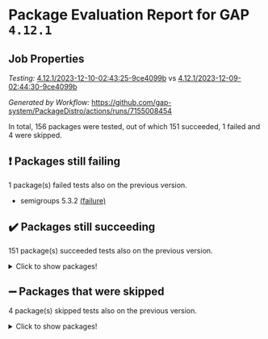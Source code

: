 # Package Evaluation Report for GAP `4.12.1`

## Job Properties

*Testing:* [4.12.1/2023-12-10-02:43:25-9ce4099b](https://github.com/gap-system/PackageDistro/blob/data/reports/4.12.1/2023-12-10-02:43:25-9ce4099b) vs [4.12.1/2023-12-09-02:44:30-9ce4099b](https://github.com/gap-system/PackageDistro/blob/data/reports/4.12.1/2023-12-09-02:44:30-9ce4099b)

*Generated by Workflow:* https://github.com/gap-system/PackageDistro/actions/runs/7155008454

In total, 156 packages were tested, out of which 151 succeeded, 1 failed and 4 were skipped.

## :exclamation: Packages still failing

1 package(s) failed tests also on the previous version.
- semigroups 5.3.2 [(failure)](https://github.com/gap-system/PackageDistro/actions/runs/7155008454/job/19483339070)

## :heavy_check_mark: Packages still succeeding

151 package(s) succeeded tests also on the previous version.
<details><summary>Click to show packages!</summary>

- 4ti2interface 2023.02-04 [(success)](https://github.com/gap-system/PackageDistro/actions/runs/7155008454/job/19483327882)
- ace 5.6.2 [(success)](https://github.com/gap-system/PackageDistro/actions/runs/7155008454/job/19483327984)
- aclib 1.3.2 [(success)](https://github.com/gap-system/PackageDistro/actions/runs/7155008454/job/19483328067)
- agt 0.3.1 [(success)](https://github.com/gap-system/PackageDistro/actions/runs/7155008454/job/19483328156)
- alnuth 3.2.1 [(success)](https://github.com/gap-system/PackageDistro/actions/runs/7155008454/job/19483328257)
- anupq 3.3.0 [(success)](https://github.com/gap-system/PackageDistro/actions/runs/7155008454/job/19483328352)
- atlasrep 2.1.7 [(success)](https://github.com/gap-system/PackageDistro/actions/runs/7155008454/job/19483328431)
- autodoc 2023.06.19 [(success)](https://github.com/gap-system/PackageDistro/actions/runs/7155008454/job/19483329234)
- automata 1.15 [(success)](https://github.com/gap-system/PackageDistro/actions/runs/7155008454/job/19483329388)
- automgrp 1.3.2 [(success)](https://github.com/gap-system/PackageDistro/actions/runs/7155008454/job/19483329499)
- autpgrp 1.11 [(success)](https://github.com/gap-system/PackageDistro/actions/runs/7155008454/job/19483329797)
- cap 2023.12-06 [(success)](https://github.com/gap-system/PackageDistro/actions/runs/7155008454/job/19483330190)
- caratinterface 2.3.5 [(success)](https://github.com/gap-system/PackageDistro/actions/runs/7155008454/job/19483330342)
- cddinterface 2022.11.01 [(success)](https://github.com/gap-system/PackageDistro/actions/runs/7155008454/job/19483330402)
- circle 1.6.6 [(success)](https://github.com/gap-system/PackageDistro/actions/runs/7155008454/job/19483330465)
- classicpres 1.22 [(success)](https://github.com/gap-system/PackageDistro/actions/runs/7155008454/job/19483330543)
- cohomolo 1.6.11 [(success)](https://github.com/gap-system/PackageDistro/actions/runs/7155008454/job/19483330615)
- congruence 1.2.5 [(success)](https://github.com/gap-system/PackageDistro/actions/runs/7155008454/job/19483330680)
- corelg 1.56 [(success)](https://github.com/gap-system/PackageDistro/actions/runs/7155008454/job/19483330751)
- crime 1.6 [(success)](https://github.com/gap-system/PackageDistro/actions/runs/7155008454/job/19483330828)
- crisp 1.4.6 [(success)](https://github.com/gap-system/PackageDistro/actions/runs/7155008454/job/19483330899)
- crypting 0.10.4 [(success)](https://github.com/gap-system/PackageDistro/actions/runs/7155008454/job/19483330956)
- cryst 4.1.26 [(success)](https://github.com/gap-system/PackageDistro/actions/runs/7155008454/job/19483331041)
- crystcat 1.1.10 [(success)](https://github.com/gap-system/PackageDistro/actions/runs/7155008454/job/19483331111)
- ctbllib 1.3.6 [(success)](https://github.com/gap-system/PackageDistro/actions/runs/7155008454/job/19483331164)
- cubefree 1.19 [(success)](https://github.com/gap-system/PackageDistro/actions/runs/7155008454/job/19483331221)
- curlinterface 2.3.2 [(success)](https://github.com/gap-system/PackageDistro/actions/runs/7155008454/job/19483331304)
- cvec 2.8.1 [(success)](https://github.com/gap-system/PackageDistro/actions/runs/7155008454/job/19483331368)
- datastructures 0.3.0 [(success)](https://github.com/gap-system/PackageDistro/actions/runs/7155008454/job/19483331437)
- deepthought 1.0.6 [(success)](https://github.com/gap-system/PackageDistro/actions/runs/7155008454/job/19483331509)
- design 1.8 [(success)](https://github.com/gap-system/PackageDistro/actions/runs/7155008454/job/19483331585)
- difsets 2.3.1 [(success)](https://github.com/gap-system/PackageDistro/actions/runs/7155008454/job/19483331639)
- digraphs 1.6.3 [(success)](https://github.com/gap-system/PackageDistro/actions/runs/7155008454/job/19483331708)
- edim 1.3.7 [(success)](https://github.com/gap-system/PackageDistro/actions/runs/7155008454/job/19483331776)
- example 4.3.4 [(success)](https://github.com/gap-system/PackageDistro/actions/runs/7155008454/job/19483331853)
- examplesforhomalg 2023.10-01 [(success)](https://github.com/gap-system/PackageDistro/actions/runs/7155008454/job/19483331932)
- factint 1.6.3 [(success)](https://github.com/gap-system/PackageDistro/actions/runs/7155008454/job/19483331997)
- ferret 1.0.9 [(success)](https://github.com/gap-system/PackageDistro/actions/runs/7155008454/job/19483332067)
- fga 1.5.0 [(success)](https://github.com/gap-system/PackageDistro/actions/runs/7155008454/job/19483332142)
- fining 1.5.6 [(success)](https://github.com/gap-system/PackageDistro/actions/runs/7155008454/job/19483332214)
- float 1.0.3 [(success)](https://github.com/gap-system/PackageDistro/actions/runs/7155008454/job/19483332299)
- format 1.4.3 [(success)](https://github.com/gap-system/PackageDistro/actions/runs/7155008454/job/19483332362)
- forms 1.2.9 [(success)](https://github.com/gap-system/PackageDistro/actions/runs/7155008454/job/19483332430)
- fplsa 1.2.6 [(success)](https://github.com/gap-system/PackageDistro/actions/runs/7155008454/job/19483332503)
- fr 2.4.12 [(success)](https://github.com/gap-system/PackageDistro/actions/runs/7155008454/job/19483332581)
- francy 2.0.3 [(success)](https://github.com/gap-system/PackageDistro/actions/runs/7155008454/job/19483332653)
- fwtree 1.3 [(success)](https://github.com/gap-system/PackageDistro/actions/runs/7155008454/job/19483332762)
- gapdoc 1.6.6 [(success)](https://github.com/gap-system/PackageDistro/actions/runs/7155008454/job/19483332856)
- gauss 2023.02-04 [(success)](https://github.com/gap-system/PackageDistro/actions/runs/7155008454/job/19483332938)
- gaussforhomalg 2023.11-01 [(success)](https://github.com/gap-system/PackageDistro/actions/runs/7155008454/job/19483333011)
- gbnp 1.0.5 [(success)](https://github.com/gap-system/PackageDistro/actions/runs/7155008454/job/19483333092)
- generalizedmorphismsforcap 2023.08-02 [(success)](https://github.com/gap-system/PackageDistro/actions/runs/7155008454/job/19483333165)
- genss 1.6.8 [(success)](https://github.com/gap-system/PackageDistro/actions/runs/7155008454/job/19483333257)
- gradedmodules 2023.09-01 [(success)](https://github.com/gap-system/PackageDistro/actions/runs/7155008454/job/19483333342)
- gradedringforhomalg 2023.08-01 [(success)](https://github.com/gap-system/PackageDistro/actions/runs/7155008454/job/19483333431)
- grape 4.9.0 [(success)](https://github.com/gap-system/PackageDistro/actions/runs/7155008454/job/19483333523)
- groupoids 1.73 [(success)](https://github.com/gap-system/PackageDistro/actions/runs/7155008454/job/19483333619)
- grpconst 2.6.4 [(success)](https://github.com/gap-system/PackageDistro/actions/runs/7155008454/job/19483333706)
- guarana 0.96.3 [(success)](https://github.com/gap-system/PackageDistro/actions/runs/7155008454/job/19483333822)
- guava 3.18 [(success)](https://github.com/gap-system/PackageDistro/actions/runs/7155008454/job/19483333908)
- hap 1.60 [(success)](https://github.com/gap-system/PackageDistro/actions/runs/7155008454/job/19483334006)
- hapcryst 0.1.15 [(success)](https://github.com/gap-system/PackageDistro/actions/runs/7155008454/job/19483334100)
- hecke 1.5.3 [(success)](https://github.com/gap-system/PackageDistro/actions/runs/7155008454/job/19483334190)
- help 3.5 [(success)](https://github.com/gap-system/PackageDistro/actions/runs/7155008454/job/19483334283)
- homalg 2023.10-01 [(success)](https://github.com/gap-system/PackageDistro/actions/runs/7155008454/job/19483334373)
- homalgtocas 2023.11-01 [(success)](https://github.com/gap-system/PackageDistro/actions/runs/7155008454/job/19483334461)
- idrel 2.45 [(success)](https://github.com/gap-system/PackageDistro/actions/runs/7155008454/job/19483334539)
- images 1.3.1 [(success)](https://github.com/gap-system/PackageDistro/actions/runs/7155008454/job/19483334631)
- intpic 0.3.0 [(success)](https://github.com/gap-system/PackageDistro/actions/runs/7155008454/job/19483334719)
- io 4.8.2 [(success)](https://github.com/gap-system/PackageDistro/actions/runs/7155008454/job/19483334803)
- io_forhomalg 2023.02-04 [(success)](https://github.com/gap-system/PackageDistro/actions/runs/7155008454/job/19483334904)
- irredsol 1.4.4 [(success)](https://github.com/gap-system/PackageDistro/actions/runs/7155008454/job/19483334991)
- json 2.1.1 [(success)](https://github.com/gap-system/PackageDistro/actions/runs/7155008454/job/19483335097)
- jupyterkernel 1.5.0 [(success)](https://github.com/gap-system/PackageDistro/actions/runs/7155008454/job/19483335177)
- jupyterviz 1.5.6 [(success)](https://github.com/gap-system/PackageDistro/actions/runs/7155008454/job/19483335270)
- kan 1.36 [(success)](https://github.com/gap-system/PackageDistro/actions/runs/7155008454/job/19483335356)
- kbmag 1.5.11 [(success)](https://github.com/gap-system/PackageDistro/actions/runs/7155008454/job/19483335442)
- laguna 3.9.6 [(success)](https://github.com/gap-system/PackageDistro/actions/runs/7155008454/job/19483335526)
- liealgdb 2.2.1 [(success)](https://github.com/gap-system/PackageDistro/actions/runs/7155008454/job/19483335606)
- liepring 2.8 [(success)](https://github.com/gap-system/PackageDistro/actions/runs/7155008454/job/19483335701)
- liering 2.4.2 [(success)](https://github.com/gap-system/PackageDistro/actions/runs/7155008454/job/19483335794)
- linearalgebraforcap 2023.12-01 [(success)](https://github.com/gap-system/PackageDistro/actions/runs/7155008454/job/19483335887)
- localizeringforhomalg 2023.10-01 [(success)](https://github.com/gap-system/PackageDistro/actions/runs/7155008454/job/19483335990)
- loops 3.4.3 [(success)](https://github.com/gap-system/PackageDistro/actions/runs/7155008454/job/19483336080)
- lpres 1.0.3 [(success)](https://github.com/gap-system/PackageDistro/actions/runs/7155008454/job/19483336169)
- majoranaalgebras 1.5.1 [(success)](https://github.com/gap-system/PackageDistro/actions/runs/7155008454/job/19483336238)
- mapclass 1.4.6 [(success)](https://github.com/gap-system/PackageDistro/actions/runs/7155008454/job/19483336319)
- matgrp 0.70 [(success)](https://github.com/gap-system/PackageDistro/actions/runs/7155008454/job/19483336389)
- matricesforhomalg 2023.11-02 [(success)](https://github.com/gap-system/PackageDistro/actions/runs/7155008454/job/19483336486)
- modisom 2.5.4 [(success)](https://github.com/gap-system/PackageDistro/actions/runs/7155008454/job/19483336551)
- modulepresentationsforcap 2023.10-01 [(success)](https://github.com/gap-system/PackageDistro/actions/runs/7155008454/job/19483336612)
- modules 2023.10-01 [(success)](https://github.com/gap-system/PackageDistro/actions/runs/7155008454/job/19483336680)
- monoidalcategories 2023.11-02 [(success)](https://github.com/gap-system/PackageDistro/actions/runs/7155008454/job/19483336739)
- nconvex 2022.09-01 [(success)](https://github.com/gap-system/PackageDistro/actions/runs/7155008454/job/19483336803)
- nilmat 1.4.2 [(success)](https://github.com/gap-system/PackageDistro/actions/runs/7155008454/job/19483336870)
- nock 1.5 [(success)](https://github.com/gap-system/PackageDistro/actions/runs/7155008454/job/19483336935)
- normalizinterface 1.3.6 [(success)](https://github.com/gap-system/PackageDistro/actions/runs/7155008454/job/19483337006)
- nq 2.5.10 [(success)](https://github.com/gap-system/PackageDistro/actions/runs/7155008454/job/19483337096)
- numericalsgps 1.3.1 [(success)](https://github.com/gap-system/PackageDistro/actions/runs/7155008454/job/19483337214)
- openmath 11.5.3 [(success)](https://github.com/gap-system/PackageDistro/actions/runs/7155008454/job/19483337307)
- orb 4.9.0 [(success)](https://github.com/gap-system/PackageDistro/actions/runs/7155008454/job/19483337386)
- packagemanager 1.4.1 [(success)](https://github.com/gap-system/PackageDistro/actions/runs/7155008454/job/19483337480)
- patternclass 2.4.3 [(success)](https://github.com/gap-system/PackageDistro/actions/runs/7155008454/job/19483337558)
- permut 2.0.4 [(success)](https://github.com/gap-system/PackageDistro/actions/runs/7155008454/job/19483337643)
- polenta 1.3.10 [(success)](https://github.com/gap-system/PackageDistro/actions/runs/7155008454/job/19483337730)
- polymaking 0.8.7 [(success)](https://github.com/gap-system/PackageDistro/actions/runs/7155008454/job/19483337848)
- primgrp 3.4.4 [(success)](https://github.com/gap-system/PackageDistro/actions/runs/7155008454/job/19483337943)
- profiling 2.5.4 [(success)](https://github.com/gap-system/PackageDistro/actions/runs/7155008454/job/19483338019)
- qpa 1.34 [(success)](https://github.com/gap-system/PackageDistro/actions/runs/7155008454/job/19483338114)
- quagroup 1.8.3 [(success)](https://github.com/gap-system/PackageDistro/actions/runs/7155008454/job/19483338199)
- radiroot 2.9 [(success)](https://github.com/gap-system/PackageDistro/actions/runs/7155008454/job/19483338279)
- rcwa 4.7.1 [(success)](https://github.com/gap-system/PackageDistro/actions/runs/7155008454/job/19483338353)
- rds 1.8 [(success)](https://github.com/gap-system/PackageDistro/actions/runs/7155008454/job/19483338415)
- recog 1.4.2 [(success)](https://github.com/gap-system/PackageDistro/actions/runs/7155008454/job/19483338495)
- repndecomp 1.3.0 [(success)](https://github.com/gap-system/PackageDistro/actions/runs/7155008454/job/19483338568)
- repsn 3.1.1 [(success)](https://github.com/gap-system/PackageDistro/actions/runs/7155008454/job/19483338660)
- resclasses 4.7.3 [(success)](https://github.com/gap-system/PackageDistro/actions/runs/7155008454/job/19483338743)
- ringsforhomalg 2023.11-02 [(success)](https://github.com/gap-system/PackageDistro/actions/runs/7155008454/job/19483338813)
- sco 2023.08-01 [(success)](https://github.com/gap-system/PackageDistro/actions/runs/7155008454/job/19483338891)
- scscp 2.4.1 [(success)](https://github.com/gap-system/PackageDistro/actions/runs/7155008454/job/19483338977)
- sglppow 2.3 [(success)](https://github.com/gap-system/PackageDistro/actions/runs/7155008454/job/19483339174)
- sgpviz 0.999.5 [(success)](https://github.com/gap-system/PackageDistro/actions/runs/7155008454/job/19483339269)
- simpcomp 2.1.14 [(success)](https://github.com/gap-system/PackageDistro/actions/runs/7155008454/job/19483339367)
- singular 2023.02.09 [(success)](https://github.com/gap-system/PackageDistro/actions/runs/7155008454/job/19483339455)
- sl2reps 1.1 [(success)](https://github.com/gap-system/PackageDistro/actions/runs/7155008454/job/19483339533)
- sla 1.5.3 [(success)](https://github.com/gap-system/PackageDistro/actions/runs/7155008454/job/19483339606)
- smallgrp 1.5.3 [(success)](https://github.com/gap-system/PackageDistro/actions/runs/7155008454/job/19483339682)
- smallsemi 0.6.13 [(success)](https://github.com/gap-system/PackageDistro/actions/runs/7155008454/job/19483339745)
- sonata 2.9.6 [(success)](https://github.com/gap-system/PackageDistro/actions/runs/7155008454/job/19483339820)
- sophus 1.27 [(success)](https://github.com/gap-system/PackageDistro/actions/runs/7155008454/job/19483339900)
- sotgrps 1.2 [(success)](https://github.com/gap-system/PackageDistro/actions/runs/7155008454/job/19483339984)
- spinsym 1.5.2 [(success)](https://github.com/gap-system/PackageDistro/actions/runs/7155008454/job/19483340057)
- standardff 1.0 [(success)](https://github.com/gap-system/PackageDistro/actions/runs/7155008454/job/19483340123)
- symbcompcc 1.3.2 [(success)](https://github.com/gap-system/PackageDistro/actions/runs/7155008454/job/19483340196)
- thelma 1.3 [(success)](https://github.com/gap-system/PackageDistro/actions/runs/7155008454/job/19483340275)
- tomlib 1.2.9 [(success)](https://github.com/gap-system/PackageDistro/actions/runs/7155008454/job/19483340393)
- toolsforhomalg 2023.11-01 [(success)](https://github.com/gap-system/PackageDistro/actions/runs/7155008454/job/19483340608)
- toric 1.9.5 [(success)](https://github.com/gap-system/PackageDistro/actions/runs/7155008454/job/19483340719)
- toricvarieties 2022.07.13 [(success)](https://github.com/gap-system/PackageDistro/actions/runs/7155008454/job/19483340802)
- transgrp 3.6.4 [(success)](https://github.com/gap-system/PackageDistro/actions/runs/7155008454/job/19483340907)
- ugaly 4.1.3 [(success)](https://github.com/gap-system/PackageDistro/actions/runs/7155008454/job/19483340996)
- unipot 1.5 [(success)](https://github.com/gap-system/PackageDistro/actions/runs/7155008454/job/19483341070)
- unitlib 4.2.0 [(success)](https://github.com/gap-system/PackageDistro/actions/runs/7155008454/job/19483341138)
- utils 0.84 [(success)](https://github.com/gap-system/PackageDistro/actions/runs/7155008454/job/19483341229)
- uuid 0.7 [(success)](https://github.com/gap-system/PackageDistro/actions/runs/7155008454/job/19483341325)
- walrus 0.9991 [(success)](https://github.com/gap-system/PackageDistro/actions/runs/7155008454/job/19483341430)
- wedderga 4.10.4 [(success)](https://github.com/gap-system/PackageDistro/actions/runs/7155008454/job/19483341516)
- xmod 2.91 [(success)](https://github.com/gap-system/PackageDistro/actions/runs/7155008454/job/19483341622)
- xmodalg 1.23 [(success)](https://github.com/gap-system/PackageDistro/actions/runs/7155008454/job/19483341710)
- yangbaxter 0.10.3 [(success)](https://github.com/gap-system/PackageDistro/actions/runs/7155008454/job/19483341797)
- zeromqinterface 0.14 [(success)](https://github.com/gap-system/PackageDistro/actions/runs/7155008454/job/19483341881)
</details>

## :heavy_minus_sign: Packages that were skipped

4 package(s) skipped tests also on the previous version.
<details><summary>Click to show packages!</summary>

- browse 1.8.21 [(skipped)](https://github.com/gap-system/PackageDistro/actions/runs/7155008454/job/19483144278)
- itc 1.5.1 [(skipped)](https://github.com/gap-system/PackageDistro/actions/runs/7155008454/job/19483144278)
- polycyclic 2.16 [(skipped)](https://github.com/gap-system/PackageDistro/actions/runs/7155008454/job/19483144278)
- xgap 4.31 [(skipped)](https://github.com/gap-system/PackageDistro/actions/runs/7155008454/job/19483144278)
</details>

